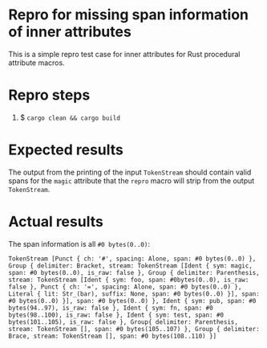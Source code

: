 # Repro for missing span information of inner attributes

This is a simple repro test case for inner attributes for Rust procedural attribute macros.

# Repro steps

1. $ `cargo clean && cargo build`

# Expected results

The output from the printing of the input `TokenStream` should contain valid spans for the `magic` attribute that the `repro` macro will strip from the output `TokenStream`.

# Actual results

The span information is all `#0 bytes(0..0)`:

```
TokenStream [Punct { ch: '#', spacing: Alone, span: #0 bytes(0..0) }, Group { delimiter: Bracket, stream: TokenStream [Ident { sym: magic, span: #0 bytes(0..0), is_raw: false }, Group { delimiter: Parenthesis, stream: TokenStream [Ident { sym: foo, span: #0bytes(0..0), is_raw: false }, Punct { ch: '=', spacing: Alone, span: #0 bytes(0..0) }, Literal { lit: Str_(bar), suffix: None, span: #0 bytes(0..0) }], span: #0 bytes(0..0) }], span: #0 bytes(0..0) }, Ident { sym: pub, span: #0 bytes(94..97), is_raw: false }, Ident { sym: fn, span: #0 bytes(98..100), is_raw: false }, Ident { sym: test, span: #0 bytes(101..105), is_raw: false }, Group{ delimiter: Parenthesis, stream: TokenStream [], span: #0 bytes(105..107) }, Group { delimiter: Brace, stream: TokenStream [], span: #0 bytes(108..110) }]
```


